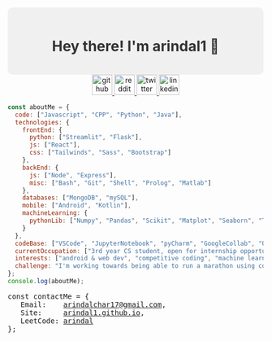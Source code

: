 <div style="background-color: #f0f0f0; padding: 20px; border-radius: 10px;" align="center">
  <h1 style="color: #333;">Hey there! I'm arindal1 🚀</h1>
</div>
<div align="center">
<a href="https://github.com/arindal1">
  <img src="https://github.com/arindal1/arindal1/assets/110285827/547b3858-7e93-4486-8f76-ca18bfec56ad" alt="github" width="40px">
</a>
<a href="https://www.reddit.com/user/MasterNoir">
  <img src="https://github.com/arindal1/arindal1/assets/110285827/6aba40df-c504-4671-af7f-c09f3f229509" alt="reddit" width="40px">
</a>
<a href="https://twitter.com/arindal_17">
  <img src="https://github.com/arindal1/arindal1/assets/110285827/b323a978-3d11-4529-91f2-670835302af0" alt="twitter" width="40px">
</a>
<a href="https://www.linkedin.com/in/arindalchar/">
  <img src="https://github.com/arindal1/arindal1/assets/110285827/7f8d23f8-ca3c-4173-a300-3392ba1072d4" alt="linkedin" width="40px">
</a>
</div>
 
```javascript
const aboutMe = {
  code: ["Javascript", "CPP", "Python", "Java"],
  technologies: {
    frontEnd: {
      python: ["Streamlit", "Flask"],
      js: ["React"],
      css: ["Tailwinds", "Sass", "Bootstrap"]
    },
    backEnd: {
      js: ["Node", "Express"],
      misc: ["Bash", "Git", "Shell", "Prolog", "Matlab"]
    },
    databases: ["MongoDB", "mySQL"],
    mobile: ["Android", "Kotlin"],
    machineLearning: {
      pythonLib: ["Numpy", "Pandas", "Scikit", "Matplot", "Seaborn", "TensorFlow", "Keras", "OpenCV"]
    }
  },
  codeBase: ["VSCode", "JupyterNotebook", "pyCharm", "GoogleCollab", "Obsidian"],
  currentOccupation: ["3rd year CS student, open for internship opportunities"],
  interests: ["android & web dev", "competitive coding", "machine learning", "tech and more..."],
  challenge: "I'm working towards being able to run a marathon using code"
};
console.log(aboutMe);
```

<pre>
const contactMe = {
   Email:    <a href = "mailto: arindalchar17@gmail.com">arindalchar17@gmail.com</a>,
   Site:     <a href="https://arindal1.github.io/portfolio-website/">arindal1.github.io</a>,
   LeetCode: <a href="https://leetcode.com/arindal/">arindal</a>
};
</pre>


<!-- ![arindal1 stats](https://github-readme-stats.vercel.app/api?username=arindal1&show_icons=true&theme=tokyonight) -->
